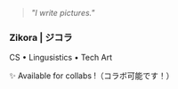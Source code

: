 > _"I write pictures."_
### Zikora | ジコラ
CS • Lingusistics • Tech Art

✨ Available for collabs !（コラボ可能です！）
